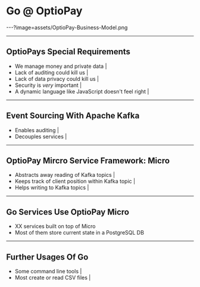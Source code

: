 # Go @ OptioPay

---?image=assets/OptioPay-Business-Model.png

---

## OptioPays Special Requirements

- We manage money and private data |
- Lack of auditing could kill us |
- Lack of data privacy could kill us |
- Security is *very* important |
- A dynamic language like JavaScript doesn't feel right |

---

## Event Sourcing With Apache Kafka

- Enables auditing |
- Decouples services |

---

## OptioPay Mircro Service Framework: Micro

- Abstracts away reading of Kafka topics |
- Keeps track of client position within Kafka topic |
- Helps writing to Kafka topics |

---

## Go Services Use OptioPay Micro

- XX services built on top of Micro
- Most of them store current state in a PostgreSQL DB

---

## Further Usages Of Go

- Some command line tools |
- Most create or read CSV files |
